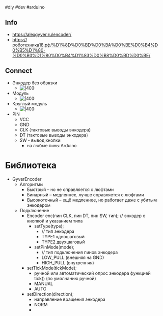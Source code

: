 #diy #dev #arduino 

## Info
- https://alexgyver.ru/encoder/
- https://роботехника18.рф/%D1%8D%D0%BD%D0%BA%D0%BE%D0%B4%D0%B5%D1%80-%D0%B0%D1%80%D0%B4%D1%83%D0%B8%D0%BD%D0%BE/

## Connect
- Энкодер без обвязки
	- ![|400](enc_dip.jpg)
- Модуль
	- ![|400](encS-1.jpg)
- Круглый модуль
	- ![|400](enc_scheme.jpg)
- PIN
	- VCC
	- GND
	- CLK (тактовые выводы энкодера)
	- DT (тактовые выводы энкодера)
	- SW - вывод кнопки
		- на любые пины Arduino
# Библиотека
- GyverEncoder
	- Алгоритмы
		- Быстрый – но не справляется с люфтами
		- Бинарный – медленнее, лучше справляется с люфтами
		- Высокоточный – ещё медленнее, но работает даже с убитым энкодером
	- Подключение
		- Encoder enc(пин CLK, пин DT, пин SW, тип); // энкодер с кнопкой и указанием типа
			- setType(type); 
				- // тип энкодера
				- TYPE1 одношаговый
				- TYPE2 двухшаговый
			- setPinMode(mode); 
				- // тип подключения пинов энкодера
				- LOW_PULL (внешняя на GND)
				- HIGH_PULL (внутренняя)
		- setTickMode(tickMode);
			- ручной или автоматический опрос энкодера функцией tick() (по умолчанию ручной)
			- MANUAL
			- AUTO
		- setDirection(direction);
			- направление вращения энкодера
			- NORM
			- 
